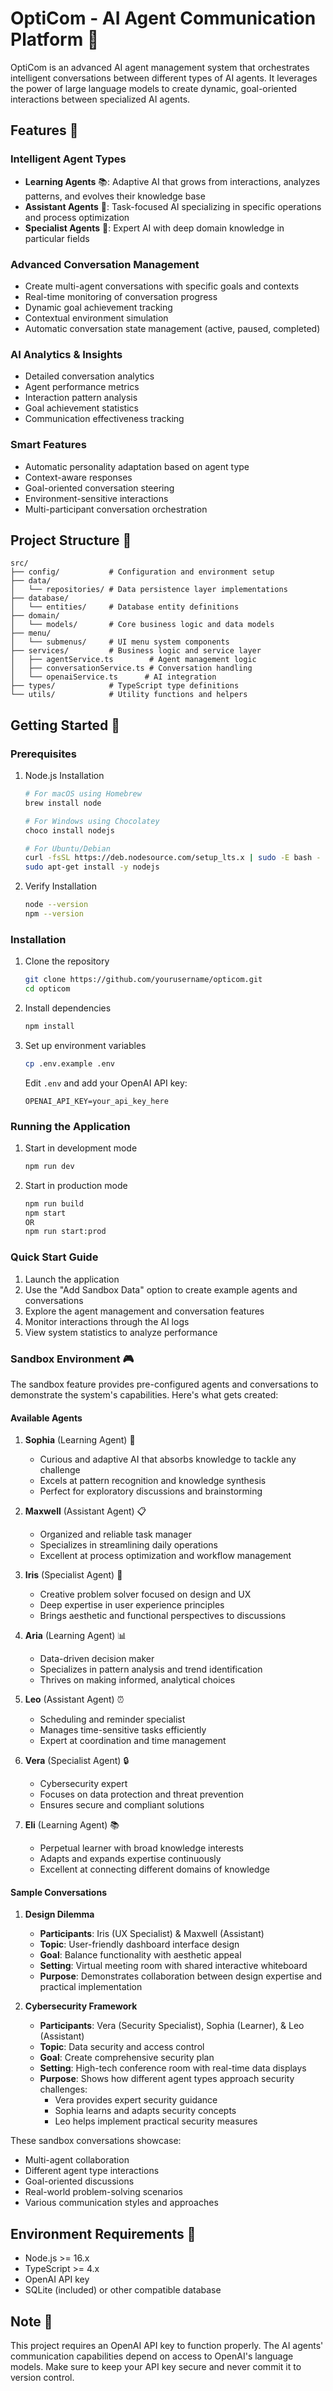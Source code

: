# OptiCom - AI Agent Communication Platform 🤖

OptiCom is an advanced AI agent management system that orchestrates intelligent conversations between different types of AI agents. It leverages the power of large language models to create dynamic, goal-oriented interactions between specialized AI agents.

## Features 🌟

### Intelligent Agent Types
- **Learning Agents** 📚: Adaptive AI that grows from interactions, analyzes patterns, and evolves their knowledge base
- **Assistant Agents** 💼: Task-focused AI specializing in specific operations and process optimization
- **Specialist Agents** 🎯: Expert AI with deep domain knowledge in particular fields

### Advanced Conversation Management
- Create multi-agent conversations with specific goals and contexts
- Real-time monitoring of conversation progress
- Dynamic goal achievement tracking
- Contextual environment simulation
- Automatic conversation state management (active, paused, completed)

### AI Analytics & Insights
- Detailed conversation analytics
- Agent performance metrics
- Interaction pattern analysis
- Goal achievement statistics
- Communication effectiveness tracking

### Smart Features
- Automatic personality adaptation based on agent type
- Context-aware responses
- Goal-oriented conversation steering
- Environment-sensitive interactions
- Multi-participant conversation orchestration

## Project Structure 📁

```
src/
├── config/           # Configuration and environment setup
├── data/
│   └── repositories/ # Data persistence layer implementations
├── database/
│   └── entities/     # Database entity definitions
├── domain/
│   └── models/       # Core business logic and data models
├── menu/
│   └── submenus/     # UI menu system components
├── services/         # Business logic and service layer
│   ├── agentService.ts        # Agent management logic
│   ├── conversationService.ts # Conversation handling
│   └── openaiService.ts      # AI integration
├── types/            # TypeScript type definitions
└── utils/            # Utility functions and helpers
```

## Getting Started 🚀

### Prerequisites

1. Node.js Installation
   ```bash
   # For macOS using Homebrew
   brew install node

   # For Windows using Chocolatey
   choco install nodejs

   # For Ubuntu/Debian
   curl -fsSL https://deb.nodesource.com/setup_lts.x | sudo -E bash -
   sudo apt-get install -y nodejs
   ```

2. Verify Installation
   ```bash
   node --version
   npm --version
   ```

### Installation

1. Clone the repository
   ```bash
   git clone https://github.com/yourusername/opticom.git
   cd opticom
   ```

2. Install dependencies
   ```bash
   npm install
   ```

3. Set up environment variables
   ```bash
   cp .env.example .env
   ```
   Edit `.env` and add your OpenAI API key:
   ```
   OPENAI_API_KEY=your_api_key_here
   ```

### Running the Application

1. Start in development mode
   ```bash
   npm run dev
   ```

2. Start in production mode
   ```bash
   npm run build
   npm start
   OR
   npm run start:prod
   ```

### Quick Start Guide

1. Launch the application
2. Use the "Add Sandbox Data" option to create example agents and conversations
3. Explore the agent management and conversation features
4. Monitor interactions through the AI logs
5. View system statistics to analyze performance

### Sandbox Environment 🎮

The sandbox feature provides pre-configured agents and conversations to demonstrate the system's capabilities. Here's what gets created:

#### Available Agents

1. **Sophia** (Learning Agent) 🧠
   - Curious and adaptive AI that absorbs knowledge to tackle any challenge
   - Excels at pattern recognition and knowledge synthesis
   - Perfect for exploratory discussions and brainstorming

2. **Maxwell** (Assistant Agent) 📋
   - Organized and reliable task manager
   - Specializes in streamlining daily operations
   - Excellent at process optimization and workflow management

3. **Iris** (Specialist Agent) 🎨
   - Creative problem solver focused on design and UX
   - Deep expertise in user experience principles
   - Brings aesthetic and functional perspectives to discussions

4. **Aria** (Learning Agent) 📊
   - Data-driven decision maker
   - Specializes in pattern analysis and trend identification
   - Thrives on making informed, analytical choices

5. **Leo** (Assistant Agent) ⏰
   - Scheduling and reminder specialist
   - Manages time-sensitive tasks efficiently
   - Expert at coordination and time management

6. **Vera** (Specialist Agent) 🔒
   - Cybersecurity expert
   - Focuses on data protection and threat prevention
   - Ensures secure and compliant solutions

7. **Eli** (Learning Agent) 📚
   - Perpetual learner with broad knowledge interests
   - Adapts and expands expertise continuously
   - Excellent at connecting different domains of knowledge

#### Sample Conversations

1. **Design Dilemma**
   - **Participants**: Iris (UX Specialist) & Maxwell (Assistant)
   - **Topic**: User-friendly dashboard interface design
   - **Goal**: Balance functionality with aesthetic appeal
   - **Setting**: Virtual meeting room with shared interactive whiteboard
   - **Purpose**: Demonstrates collaboration between design expertise and practical implementation

2. **Cybersecurity Framework**
   - **Participants**: Vera (Security Specialist), Sophia (Learner), & Leo (Assistant)
   - **Topic**: Data security and access control
   - **Goal**: Create comprehensive security plan
   - **Setting**: High-tech conference room with real-time data displays
   - **Purpose**: Shows how different agent types approach security challenges:
     - Vera provides expert security guidance
     - Sophia learns and adapts security concepts
     - Leo helps implement practical security measures

These sandbox conversations showcase:
- Multi-agent collaboration
- Different agent type interactions
- Goal-oriented discussions
- Real-world problem-solving scenarios
- Various communication styles and approaches

## Environment Requirements 🔧

- Node.js >= 16.x
- TypeScript >= 4.x
- OpenAI API key
- SQLite (included) or other compatible database

## Note 📝

This project requires an OpenAI API key to function properly. The AI agents' communication capabilities depend on access to OpenAI's language models. Make sure to keep your API key secure and never commit it to version control. 